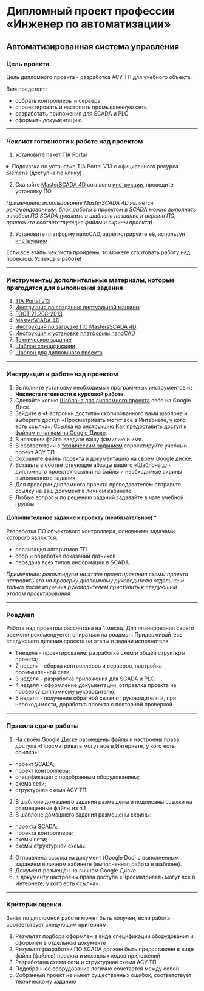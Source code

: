 # Дипломный проект профессии «Инженер по автоматизации»

## Автоматизированная система управления

### Цель проекта

Цель дипломного проекта - разработка АСУ ТП для учебного объекта.

Вам предстоит:

- собрать контроллеры и сервера
- спроектировать и настроить промышленную сеть
- разработать приложения для SCADA и PLC
- оформить документацию.

------

### Чеклист готовности к работе над проектом

1. Установите пакет TIA Portal

<details>
  <summary> Подсказка по установке TIA Portal V13 с официального ресурса Siemens (доступна по клику)</summary>

1. Зарегистрируйтесь на [портале Siemens](https://mall.industry.siemens.com/goos/WelcomePage.aspx?regionUrl=/ru&language=ru) и получите персональный логин и пароль для входа в систему. Процесс регистрации описан в [соответствующей инструкции](https://docs.google.com/presentation/d/1RPHvCE2OxBbHRMWSAV2E-HxscZvR2nRIZVHCy8hvjJE/edit?usp=sharing).
2. Загрузите и установите программное обеспечение для создания проекта PLC Siemens, входящее в состав пакета TIA Portal с [официального ресурса Siemens](https://support.industry.siemens.com/cs/document/78793685/simatic-step-7-(tia-portal)-v13-trial-download?dti=0&lc=en-DE). 
3. Скачайте все файлы по [ссылке](https://support.industry.siemens.com/cs/document/109745155/simatic-step-7-including-plcsim-v13-sp2-trial-download?dti=0&lc=en-DE) в две отдельные папки:
  - STEP 7 Professional V13 SP2 (DVD 1, DVD 2, SHA-256 checksum)
  ![image](https://github.com/netology-code/phd-homeworks/blob/main/6.6/Step7_1.png)
  - SIMATIC STEP 7 PLCSIM V13 SP2 for STEP 7 Basic and STEP 7 Professional (включая SHA-256 checksum)
    ![image](https://github.com/netology-code/phd-homeworks/blob/main/6.6/Step7_2.png)
4. Запустите установочный файл SIMATIC_STEP_7_Professional_V13_SP2_Upd4.exe, пройдите стандартную процедуру установки.
5. Запустите установочный файл SIMATIC_S7_PLCSIM_V13_SP2.exe, пройдите стандартную процедуру установки.  
  
*ОБРАТИТЕ ВНИМАНИЕ! Устанавливается демо-версия программы. Функционал будет ограничен спустя 21 день после установки. Рекомендуется установка софта на виртуальной машине. Как это сделать, описано в [инструкции](https://docs.google.com/presentation/d/1psnSlotXT7cr8ECnaZaTCDLnIyYOGUzCArLeydeRztY/edit?usp=sharing).*

</details>

2. Скачайте [MasterSCADA 4D](https://masterscada.ru/download4) согласно [инструкции](https://docs.google.com/document/d/13jDH8mqTwOePICQuc0o2sfBaAQhGyeZ0rGnzL_DHZ8o/edit?usp=sharing), проведите установку ПО.

*Примечание: использование MasterSCADA 4D является рекомендованным, блок работы с проектом в SCADA можно выполнить в любом ПО SCADA (укажите в шаблоне название и версию ПО, приложите соответствующие файлы и скрины проекта)*

3. Установите платформу nanoCAD, зарегистрируйте её, используя [инструкцию](https://docs.google.com/presentation/d/1E5cgmdySQHRs7mX5v0GNZqZWmRzVVc3osXE2-queDwk/edit?usp=sharing)

Если все этапы чеклиста пройдены, то можете стартовать работу над проектом. Успехов в работе!

------

### Инструменты/ дополнительные материалы, которые пригодятся для выполнения задания

1. [TIA Portal v13](https://support.industry.siemens.com/cs/document/78793685/simatic-step-7-(tia-portal)-v13-trial-download?dti=0&lc=en-DE)
2. [Инструкция по созданию виртуальной машины](https://docs.google.com/presentation/d/1psnSlotXT7cr8ECnaZaTCDLnIyYOGUzCArLeydeRztY/edit?usp=sharing)
3. [ГОСТ 21.208-2013](https://mvif.ru/uslovnyie-oboznacheniya-priborov-i-sredstv-avtomatizaczii-v-sxemax-gost-21.404-85)
4. [MasterSCADA 4D](https://masterscada.ru/download4).
4. [Инструкция по загрузке ПО MastersSCADA 4D](https://docs.google.com/document/d/13jDH8mqTwOePICQuc0o2sfBaAQhGyeZ0rGnzL_DHZ8o/edit?usp=sharing).
5. [Инструкция к установке платформы nanoCAD](https://docs.google.com/presentation/d/1E5cgmdySQHRs7mX5v0GNZqZWmRzVVc3osXE2-queDwk/edit?usp=sharing)
6. [Техническое задание](https://docs.google.com/document/d/1TBjyVoP65fEyx6a2ZjyQarB16WyLETFiQP5SEh9pq4U/edit?usp=sharing)
7. [Шаблон спецификации](https://docs.google.com/spreadsheets/d/1BdMG-EkZNaT82Bf-Lh1p2s9I25VJAvjZV7f9jB9GtuQ/edit?usp=sharing)
8. [Шаблон для дипломного проекта](https://docs.google.com/document/d/1syuRp_KMY9Vj1X58U7BP1Kn0W9HTMInL4Ahvn2P5W7Q/edit?usp=sharing)

------

### Инструкция к работе над проектом

1. Выполните установку необходимых программных инструментов из **Чеклиста готовности к курсовой работе**.
2. Сделайте копию [Шаблона для дипломного проекта](https://docs.google.com/document/d/1syuRp_KMY9Vj1X58U7BP1Kn0W9HTMInL4Ahvn2P5W7Q/edit?usp=sharing) себе на Google Диск.
3. Зайдите в «Настройки доступа» скопированного вами шаблона и выберите доступ «Просматривать могут все в Интернете, у кого есть ссылка». Ссылка на инструкцию [Как предоставить доступ к файлам и папкам на Google Диске](https://support.google.com/docs/answer/2494822?hl=ru&co=GENIE.Platform%3DDesktop).
4. В названии файла введите вашу фамилию и имя.
5. В соответствии с [техническим заданием](https://docs.google.com/document/d/1TBjyVoP65fEyx6a2ZjyQarB16WyLETFiQP5SEh9pq4U/edit?usp=sharing) спроектируйте учебный проект АСУ ТП.
6. Сохраните файлы проекта и документацию на своём Google диске.
7. Вставьте в соответствующие абзацы вашего «Шаблона для дипломного проекта» ссылки на файлы и необходимые скрины выполненного задания.
8. Для проверки дипломного проекта преподавателем отправьте ссылку на ваш документ в личном кабинете.
9. Любые вопросы по решению заданий задавайте в чате учебной группы.

#### **Дополнительное задание к проекту (необязательное)** *

Разработка ПО  объектового контроллера, основными задачами которого являются:
- реализация алгоритмов ТП
- сбор и обработка показаний датчиков
- передача всех типов информации в SCADA.

*Примечание: рекомендуем на этапе проектирования схемы проекта направить его на проверку дипломному руководителю отдельно; и только после изучения руководителем приступить к следующим этапам проектирования*

------

### Роадмап

Работа над проектом рассчитана на 1 месяц. Для планирования своего времени рекомендуется опираться на роадмап. Придерживайтесь следующего деления проекта на этапы и задачи исполнителя:

- 1 неделя - проектирование: разработка схем и общей структкры проекта;
- 2 неделя - сборка контроллеров и серверов, настройка промышленной сети;
- 3 неделя - разработка приложения для SCADA и PLC;
- 4 неделя - оформление документации, отправлка проекта на проверку дипломному руководителю;
- 5 неделя - получение обратной связи от руководителя и, при необходимости, доработка проекта с повторной проверкой.

------

### Правила сдачи работы

1. На своём Google Диске размещены файлы и настроены права доступа «Просматривать могут все в Интернете, у кого есть ссылка»:
- проект SCADA;
- проект контроллера;
- спецификация с подобранным оборудованием;
- схема сети;
- структурная схема АСУ ТП.
2. В шаблоне домашнего задания размещены и подписаны ссылки на размещенные файлы из п.1
3. В шаблоне домашнего задания размещены скрины:
- проекта SCADA;
- проекта контроллера;
- схемы сети;
- схемы структурной схемы.
4. Отправлена ссылка на документ (Google Doc) с выполненным заданием в личном кабинете (выполненная работа в шаблоне).
5. Документ размещён на личном Google Диске.
6. К документу настроены права доступа «Просматривать могут все в Интернете, у кого есть ссылка».

------

### Критерии оценки

Зачёт по дипломной работе может быть получен, если работа соответствует следующим критериям:

1. Результат подбора оформлен в виде спецификации оборудования и оформлен в отдельном документе
2. Результат разработки ПО SCADA должен быть предоставлен в виде файла (файлов) проекта и исходных кодов приложений
3. Разработана схема сети и структурная схема АСУ ТП
4. Подобранное оборудование логично сочетается между собой
5. Собранный проект не имеет существенных ошибок, соответствует техническому заданию


